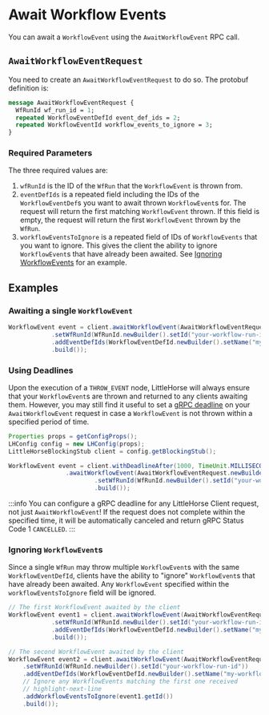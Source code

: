 # Await Workflow Events

You can await a `WorkflowEvent` using the `AwaitWorkflowEvent` RPC call.

## `AwaitWorkflowEventRequest`

You need to create an `AwaitWorkflowEventRequest` to do so. The protobuf definition is:

```proto
message AwaitWorkflowEventRequest {
  WfRunId wf_run_id = 1;
  repeated WorkflowEventDefId event_def_ids = 2;
  repeated WorkflowEventId workflow_events_to_ignore = 3;
}
```

### Required Parameters

The three required values are:

1. `wfRunId` is the ID of the `WfRun` that the `WorkflowEvent` is thrown from.
2. `eventDefIds` is a repeated field including the IDs of the `WorkflowEventDef`s you want to await thrown `WorkflowEvent`s for. The request will return the first matching `WorkflowEvent` thrown. If this field is empty, the request will return the first `WorkflowEvent` thrown by the `WfRun`.
3. `workflowEventsToIgnore` is a repeated field of IDs of `WorkflowEvents` that you want to ignore. This gives the client the ability to ignore `WorkflowEvent`s that have already been awaited. See [Ignoring WorkflowEvents](#ignoring-workflowevents) for an example.

## Examples

### Awaiting a single `WorkflowEvent`

```java
WorkflowEvent event = client.awaitWorkflowEvent(AwaitWorkflowEventRequest.newBuilder()
            .setWfRunId(WfRunId.newBuilder().setId("your-workflow-run-id"))
            .addEventDefIds(WorkflowEventDefId.newBuilder().setName("my-workflow-event-def"))
            .build());
```

### Using Deadlines

Upon the execution of a `THROW_EVENT` node, LittleHorse will always ensure that your `WorkflowEvent`s are thrown and returned to any clients awaiting them. However, you may still find it useful to set a [gRPC deadline](https://grpc.io/docs/guides/deadlines/) on your `AwaitWorkflowEvent` request in case a `WorkflowEvent` is not thrown within a specified period of time.

```java
Properties props = getConfigProps();
LHConfig config = new LHConfig(props);
LittleHorseBlockingStub client = config.getBlockingStub();

WorkflowEvent event = client.withDeadlineAfter(1000, TimeUnit.MILLISECONDS)
                .awaitWorkflowEvent(AwaitWorkflowEventRequest.newBuilder()
                        .setWfRunId(WfRunId.newBuilder().setId("your-workflow-run-id"))
                        .build());
```

:::info
You can configure a gRPC deadline for any LittleHorse Client request, not just `AwaitWorkflowEvent`! If the request does not complete within the specified time, it will be automatically canceled and return gRPC Status Code 1 `CANCELLED`. 
:::

### Ignoring `WorkflowEvent`s

Since a single `WfRun` may throw multiple `WorkflowEvent`s with the same `WorkflowEventDefId`, clients have the ability to "ignore" `WorkflowEvent`s that have already been awaited. Any `WorkflowEvent` specified within the `workflowEventsToIgnore` field will be ignored.

```java
// The first WorkflowEvent awaited by the client
WorkflowEvent event1 = client.awaitWorkflowEvent(AwaitWorkflowEventRequest.newBuilder()
            .setWfRunId(WfRunId.newBuilder().setId("your-workflow-run-id"))
            .addEventDefIds(WorkflowEventDefId.newBuilder().setName("my-workflow-event-def"))
            .build());

// The second WorkflowEvent awaited by the client
WorkflowEvent event2 = client.awaitWorkflowEvent(AwaitWorkflowEventRequest.newBuilder()
    .setWfRunId(WfRunId.newBuilder().setId("your-workflow-run-id"))
    .addEventDefIds(WorkflowEventDefId.newBuilder().setName("my-workflow-event-def"))
    // Ignore any WorkflowEvents matching the first one received
    // highlight-next-line
    .addWorkflowEventsToIgnore(event1.getId())
    .build());
```
